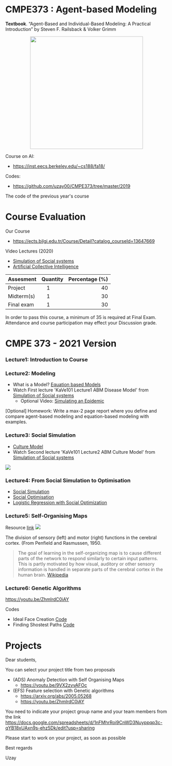 # CMPE373 : Agent-based Modeling

__Textbook__.  “Agent-Based and Individual-Based Modeling: A Practical Introduction” by Steven F. Railsback & Volker Grimm 

<p align="center">
  <img src="https://images-na.ssl-images-amazon.com/images/I/41Hq1xxKTXL._SX398_BO1,204,203,200_.jpg" width="350"/>
</p>

Course on AI:
  * https://inst.eecs.berkeley.edu/~cs188/fa18/
  
Codes:

  * https://github.com/uzay00/CMPE373/tree/master/2019


The code of the previous year's course


# Course Evaluation 
Our Course
  * https://ects.bilgi.edu.tr/Course/Detail?catalog_courseId=13647669


Video Lectures (2020)
  * [Simulation of Social systems](https://www.youtube.com/watch?v=uAgxbrLoSxU&list=PLD4TWcPfbZO9HmaSutF_R2Y2RmiNDxvaP)
  * [Artificial Collective Intelligence](https://www.youtube.com/watch?v=IuVoRSV5PO0&list=PLD4TWcPfbZO8jdml6-od2Yxc2y_qgMB2h)


| Assesment        | Quantity           | Percentage (%)  |
| ------------- |:-------------:| -----:|
| Project       | 1             | 40|
| Midterm(s)    | 1             | 30 |
| Final exam    | 1             |  30|

In order to pass this course, a minimum of 35 is required at Final Exam. Attendance and course participation may effect your Discussion grade.

# CMPE 373 - 2021 Version

### Lecture1: Introduction to Course
### Lecture2: Modeling 
 - What is a Model?  [Equation based Models](https://nbviewer.jupyter.org/github/uzay00/CMPE373/blob/master/2019/Lecture%201%20-%20Modeling/Lecture%201-%20Introduction%20to%20Modeling%20with%20Python%20.ipynb)
 - Watch First lecture 'KaVe101 Lecture1 ABM Disease Model' from [Simulation of Social systems](https://www.youtube.com/watch?v=uAgxbrLoSxU&list=PLD4TWcPfbZO9HmaSutF_R2Y2RmiNDxvaP)
   - Optional Video: [Simulating an Epidemic](https://www.youtube.com/watch?v=gxAaO2rsdIs)
 
[Optional] Homework: Write a max-2 page report where you define and compare agent-based modeling and equation-based modeling with examples.

### Lecture3: Social Simulation
- [Culture Model](https://github.com/uzay00/CMPE373/blob/master/2020/1%20social%20simulation/Culture%20Model.ipynb)
- Watch Second lecture 'KaVe101 Lecture2 ABM Culture Model' from [Simulation of Social systems](https://www.youtube.com/watch?v=uAgxbrLoSxU&list=PLD4TWcPfbZO9HmaSutF_R2Y2RmiNDxvaP)

![](https://pbs.twimg.com/media/EwkvdBnUYAAjoWB?format=jpg&name=medium)

### Lecture4: From Social Simulation to Optimisation
 - [Social Simulation](https://github.com/uzay00/CMPE373/blob/master/2018/Lecture1/Social%20Simulation.ipynb)
 - [Social Optimisation](https://github.com/uzay00/CMPE373/blob/master/2018/Lecture1/Social%20Optimization.ipynb)
 - [Logistic Regression with Social Optimization](https://github.com/uzay00/CMPE373/blob/master/2018/Lecture5/Logistic%20Regression%20with%20Social%20Optimization.ipynb)

### Lecture5: Self-Organising Maps
Resource [link](https://www.researchgate.net/publication/321208970_Bioelectromagnetism_5_Synapses_Receptor_Cells_and_Brain/figures?lo=1)
![](https://i.pinimg.com/originals/7f/f0/cf/7ff0cfd6c85de50b966777f2c62851ed.png)

The division of sensory (left) and motor (right) functions in the cerebral cortex. (From Penfield and Rasmussen, 1950.

> The goal of learning in the self-organizing map is to cause different parts of the network to respond similarly to certain input patterns. This is partly motivated by how visual, auditory or other sensory information is handled in separate parts of the cerebral cortex in the human brain. [Wikipedia](https://en.wikipedia.org/wiki/Self-organizing_map)

### Lecture6: Genetic Algorithms
https://youtu.be/ZhmlrdC0iAY

Codes
 - Ideal Face Creation [Code](https://github.com/uzay00/CMPE373/blob/master/2019/Lecture%202%20-%20ABM%20and%20Genetic%20Algorithm/Genetic%20Algorithm%20-%20Face%20Creation.ipynb)
 - Finding Shostest Paths [Code](https://nbviewer.jupyter.org/github/uzay00/KaVe-Egitim/blob/master/KarmasikSistemler/Boun%20cmpe557%20Sem%C4%B1nar/Lecture%202%20-%20Genetic%20Algorithm%20Shortest%20Path%20Clean%20Code%20.ipynb)


# Projects
Dear students,

You can select your project title from two proposals

 - (ADS) Anomaly Detection with Self Organising Maps
   - https://youtu.be/9VX2zvvAFOc
 - (EFS) Feature selection with Genetic algorithms
   - https://arxiv.org/abs/2005.05268
   - https://youtu.be/ZhmlrdC0iAY
  
You need to indicate your project group name and your team members from the link https://docs.google.com/spreadsheets/d/1nFMhrRoi9CnWD3Nuyppqp3c-qYB18xUAxn9s-ehz5Dk/edit?usp=sharing


Please start to work on your project, as soon as possible


Best regards

Uzay
